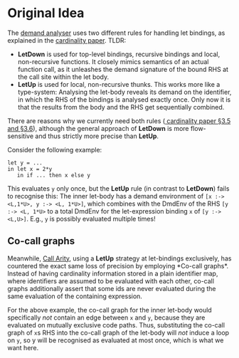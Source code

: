 # Original Idea


The [demand analyser](commentary/compiler/demand) uses two different rules for handling let bindings, as explained in the [ cardinality paper](https://www.microsoft.com/en-us/research/wp-content/uploads/2014/01/cardinality-popl14.pdf). TLDR:

- **LetDown** is used for top-level bindings, recursive bindings and local, non-recursive functions. It closely mimics semantics of an actual function call, as it unleashes the demand signature of the bound RHS at the call site within the let body.
- **LetUp** is used for local, non-recursive thunks. This works more like a type-system: Analysing the let-body reveals its demand on the identifier, in which the RHS of the bindings is analysed exactly once. Only now it is that the results from the body and the RHS get sequentially combined.


There are reasons why we currently need both rules ([ cardinality paper §3.5 and §3.6](https://www.microsoft.com/en-us/research/wp-content/uploads/2014/01/cardinality-popl14.pdf)), although the general approach of **LetDown** is more flow-sensitive and thus strictly more precise than **LetUp**.


Consider the following example:

```wiki
let y = ... 
in let x = 2*y
   in if ... then x else y
```


This evaluates `y` only once, but the **LetUp** rule (in contrast to **LetDown**) fails to recognise this:
The inner let-body has a demand environment of `[x :-> <L,1*U>, y :-> <L, 1*U>]`, which combines with the DmdEnv of the RHS `[y :-> <L, 1*U>` to a total DmdEnv for the let-expression binding `x` of `[y :-> <L,U>]`.
E.g., `y` is possibly evaluated multiple times!

## Co-call graphs


Meanwhile, [Call Arity](call-arity), using a **LetUp** strategy at let-bindings exclusively, has countered the exact same loss of precision by employing \*Co-call graphs\*. Instead of having cardinality information stored in a plain identifier map, where identifiers are assumed to be evaluated with each other, co-call graphs additionally assert that some ids are never evaluated during the same evaluation of the containing expression. 


For the above example, the co-call graph for the inner let-body would specifically *not* contain an edge between `x` and `y`, because they are evaluated on mutually exclusive code paths. Thus, substituting the co-call graph of `x`s RHS into the co-call graph of the let-body will *not* induce a loop on `y`, so y will be recognised as evaluated at most once, which is what we want here.
